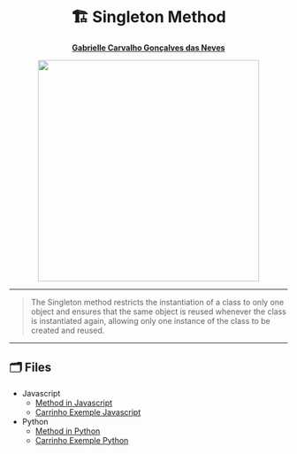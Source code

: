 <div align=center>
    <h1>🏗 Singleton Method</h1>
</div>

<div align='center'>
    <strong>
        <p><a href='https://github.com/GabrielleCGNeves'>Gabrielle Carvalho Gonçalves das Neves</a></p>
    </strong>
</div>

<div align=center>
    <img src="https://refactoring.guru/images/patterns/content/singleton/singleton-comic-1-en.png" width=400>
</div>

---
> The Singleton method restricts the instantiation of a class to only one object and ensures that the same object is reused whenever the class is instantiated again, allowing only one instance of the class to be created and reused.
---

## 🗂 Files
- Javascript
    - [Method in Javascript](./Javascript/Singleton02.js)
    - [Carrinho Exemple Javascript](./Javascript/Carrinho.js)
- Python
    - [Method in Python](./Python/Singleton01.py)
    - [Carrinho Exemple Python](./Python/Carrinho.py)
